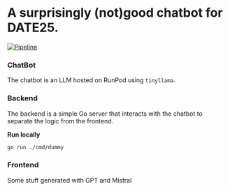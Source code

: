 # A surprisingly (not)good chatbot for DATE25. 

[![Pipeline](https://github.com/lillrurre/date-hackathon/actions/workflows/pipeline.yml/badge.svg)](https://github.com/lillrurre/date-hackathon/actions/workflows/pipeline.yml)

### ChatBot

The chatbot is an LLM hosted on RunPod using `tinyllama`.

### Backend

The backend is a simple Go server that interacts with the chatbot to separate the logic from the frontend.

**Run locally**

```bash
go run ./cmd/dummy
```

### Frontend

Some stuff generated with GPT and Mistral
